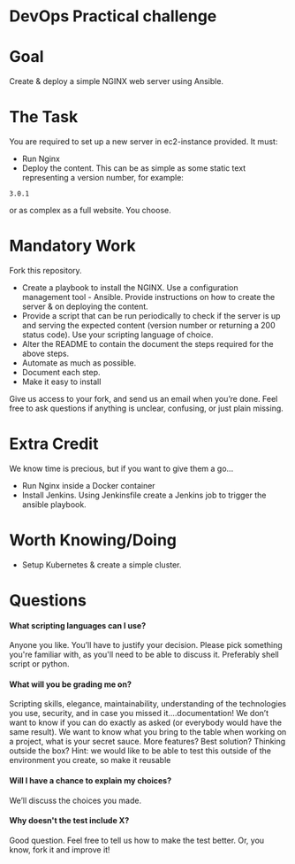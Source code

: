 # DevOps Practical challenge

# Goal

Create & deploy a simple NGINX web server using Ansible.

# The Task

You are required to set up a new server in ec2-instance provided. It must:

* Run Nginx
* Deploy the content. This can be as simple as some static text representing a version number, for example:

```
3.0.1
```

or as complex as a full website. You choose.

# Mandatory Work

Fork this repository.

* Create a playbook to install the NGINX. Use a configuration management tool - Ansible. Provide instructions on how to create the server & on deploying the content.
* Provide a script that can be run periodically to check if the server is up and serving the expected content (version number or returning a 200 status code). Use your scripting language of choice.
* Alter the README to contain the document the steps required for the above steps.
* Automate as much as possible.
* Document each step.
* Make it easy to install

Give us access to your fork, and send us an email when you’re done. Feel free to ask questions if anything is unclear, confusing, or just plain missing.

# Extra Credit

We know time is precious, but if you want to give them a go...

* Run Nginx inside a Docker container
* Install Jenkins. Using Jenkinsfile create a Jenkins job to trigger the ansible playbook.

# Worth Knowing/Doing

* Setup Kubernetes & create a simple cluster.

# Questions

#### What scripting languages can I use?

Anyone you like. You’ll have to justify your decision. Please pick something you're familiar with, as you'll need to be able to discuss it. Preferably shell script or python.

#### What will you be grading me on?

Scripting skills, elegance, maintainability, understanding of the technologies you use, security, and in case you missed it....documentation!
We don’t want to know if you can do exactly as asked (or everybody would have the same result). We want to know what you bring to the table when working on a project, what is your secret sauce. More features? Best solution? Thinking outside the box?
Hint: we would like to be able to test this outside of the environment you create, so make it reusable

#### Will I have a chance to explain my choices?

We’ll discuss the choices you made.

#### Why doesn't the test include X?

Good question. Feel free to tell us how to make the test better. Or, you know, fork it and improve it!

